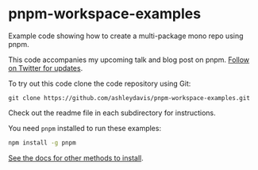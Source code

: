 # pnpm-workspace-examples

Example code showing how to create a multi-package mono repo using pnpm.

This code accompanies my upcoming talk and blog post on pnpm. [Follow on Twitter for updates](https://twitter.com/codecapers).

To try out this code clone the code repository using Git:

```
git clone https://github.com/ashleydavis/pnpm-workspace-examples.git
```

Check out the readme file in each subdirectory for instructions.

You need `pnpm` installed to run these examples:

```bash
npm install -g pnpm
```

[See the docs for other methods to install](https://pnpm.io/installation).